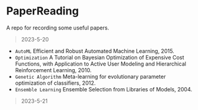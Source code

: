 # PaperReading
A repo for recording some useful papers.

> 2023-5-20
* `AutoML` Efficient and Robust Automated Machine Learning, 2015.
* `Optimization` A Tutorial on Bayesian Optimization of Expensive Cost Functions, with Application to Active User Modeling and Hierarchical Reinforcement Learning, 2010.
* `Genetic Algorithm` Meta-learning for evolutionary parameter optimization of classifiers, 2012.
* `Ensemble Learning` Ensemble Selection from Libraries of Models, 2004.

> 2023-5-21
